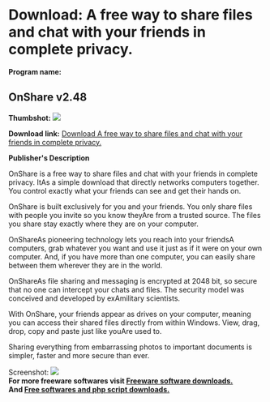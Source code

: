 # Download: A free way to share files and chat with your friends in complete privacy.

**Program name:**

## OnShare v2.48

  
**Thumbshot:** ![](http://www.freewarefiles.com/screenshot/onshare_md.jpg)   
  
**Download link:** [Download A free way to share files and chat with your friends in complete privacy.](http://freesoftwares.boysofts.com/OnShare-V_program_24582.html)  
  


**Publisher's Description**  
  


OnShare is a free way to share files and chat with your friends in complete privacy. ItAs a simple download that directly networks computers together. You control exactly what your friends can see and get their hands on.   
  
OnShare is built exclusively for you and your friends. You only share files with people you invite so you know theyAre from a trusted source. The files you share stay exactly where they are on your computer.   
  
OnShareAs pioneering technology lets you reach into your friendsA computers, grab whatever you want and use it just as if it were on your own computer. And, if you have more than one computer, you can easily share between them wherever they are in the world.   
  
OnShareAs file sharing and messaging is encrypted at 2048 bit, so secure that no one can intercept your chats and files. The security model was conceived and developed by exAmilitary scientists.   
  
With OnShare, your friends appear as drives on your computer, meaning you can access their shared files directly from within Windows. View, drag, drop, copy and paste just like youAre used to.   
  
Sharing everything from embarrassing photos to important documents is simpler, faster and more secure than ever. 

  
  
Screenshot: ![](http://www.freewarefiles.com/screenshot/onshare.jpg)   
**For more freeware softwares visit [Freeware software downloads.](http://freesoftwares.boysofts.com/)**   
**And [Free softwares and php script downloads.](http://www.boysofts.com/)**
